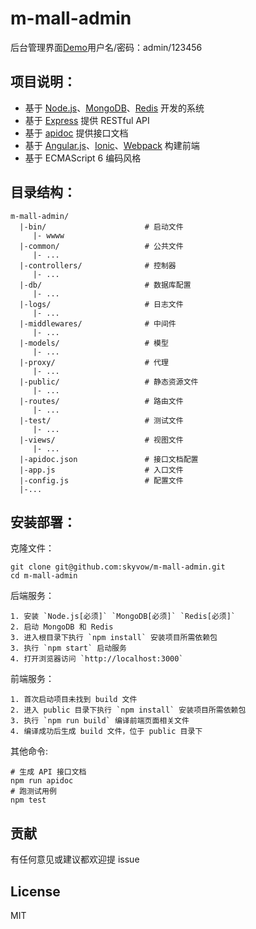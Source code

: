 # m-mall-admin
后台管理界面[Demo](https://www.skyvow.cn)用户名/密码：admin/123456

## 项目说明：

- 基于 [Node.js](https://nodejs.org)、[MongoDB](https://www.mongodb.org)、[Redis](http://redis.io) 开发的系统
- 基于 [Express](http://expressjs.com) 提供 RESTful API
- 基于 [apidoc](http://apidocjs.com) 提供接口文档
- 基于 [Angular.js](https://angularjs.org)、[Ionic](http://ionicframework.com)、[Webpack](http://webpack.github.io) 构建前端
- 基于 ECMAScript 6 编码风格

## 目录结构：



```
m-mall-admin/
  |-bin/                      # 启动文件
     |- wwww
  |-common/                   # 公共文件
     |- ...
  |-controllers/              # 控制器
     |- ...
  |-db/                       # 数据库配置
     |- ...
  |-logs/                     # 日志文件
     |- ...
  |-middlewares/              # 中间件
     |- ...
  |-models/                   # 模型
     |- ...
  |-proxy/                    # 代理
     |- ...
  |-public/                   # 静态资源文件
     |- ...
  |-routes/                   # 路由文件
     |- ...
  |-test/                     # 测试文件
     |- ...
  |-views/                    # 视图文件
     |- ...
  |-apidoc.json               # 接口文档配置
  |-app.js                    # 入口文件
  |-config.js                 # 配置文件
  |-...
```

##  安装部署：

克隆文件：
```
git clone git@github.com:skyvow/m-mall-admin.git
cd m-mall-admin
```

后端服务：
```
1. 安装 `Node.js[必须]` `MongoDB[必须]` `Redis[必须]`
2. 启动 MongoDB 和 Redis
3. 进入根目录下执行 `npm install` 安装项目所需依赖包
3. 执行 `npm start` 启动服务
4. 打开浏览器访问 `http://localhost:3000`
```

前端服务：
```
1. 首次启动项目未找到 build 文件
2. 进入 public 目录下执行 `npm install` 安装项目所需依赖包
3. 执行 `npm run build` 编译前端页面相关文件
4. 编译成功后生成 build 文件，位于 public 目录下
```

其他命令:
```
# 生成 API 接口文档
npm run apidoc
# 跑测试用例
npm test
```

##  贡献

有任何意见或建议都欢迎提 issue

##  License

MIT